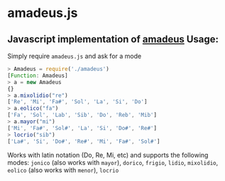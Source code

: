 amadeus.js
==========
Javascript implementation of [amadeus](https://github.com/martriay/amadeus)
Usage:
-----

Simply require `amadeus.js` and ask for a mode

```javascript
> Amadeus = require('./amadeus')
[Function: Amadeus]
> a = new Amadeus
{}
> a.mixolidio("re")
['Re', 'Mi', 'Fa#', 'Sol', 'La', 'Si', 'Do']
> a.eolico("fa")
['Fa', 'Sol', 'Lab', 'Sib', 'Do', 'Reb', 'Mib']
> a.mayor("mi")
['Mi', 'Fa#', 'Sol#', 'La', 'Si', 'Do#', 'Re#']
> locrio("sib")
['La#', 'Si', 'Do#', 'Re#', 'Mi', 'Fa#', 'Sol#']

```
Works with latin notation (Do, Re, Mi, etc) and supports the following modes: `jonico` (also works with `mayor`), `dorico`, `frigio`, `lidio`, `mixolidio`, `eolico` (also works with `menor`), `locrio`
